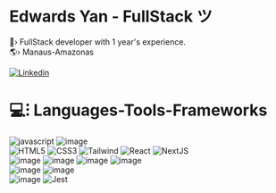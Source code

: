 <h1 >Edwards Yan - FullStack  ツ </h1>
🐸› FullStack developer with 1 year's experience. <br>
🌎› Manaus-Amazonas<br>

[![Linkedin](https://img.shields.io/badge/LinkedIn-5b000b?style=for-the-badge&logo=linkedin&logoColor=white)](https://www.linkedin.com/in/yan-edwards-03924a23b/) 

<h1 >💻⁝ Languages-Tools-Frameworks<br></h1>

![javascript](https://img.shields.io/badge/JavaScript-930014?style=for-the-badge&logo=javascript&logoColor=white)
![image](https://img.shields.io/badge/TypeScript-5b000b?style=for-the-badge&logo=typescript&logoColor=white)<br>
![HTML5](https://img.shields.io/badge/html5-930014?style=for-the-badge&logo=html5&logoColor=white)
![CSS3](https://img.shields.io/badge/css-5b000b?style=for-the-badge&logo=css3&logoColor=white)
![Tailwind](https://img.shields.io/badge/Tailwind-930014?style=for-the-badge&logo=tailwind-css&logoColor=white)
![React](https://img.shields.io/badge/React-5b000b?style=for-the-badge&logo=react&logoColor=white)
![NextJS](https://img.shields.io/badge/next%20js-930014?style=for-the-badge&logo=nextdotjs&logoColor=white)<br>
 ![image](https://img.shields.io/badge/Node%20js-5b000b?style=for-the-badge&logo=nodedotjs&logoColor=white)
![image](https://img.shields.io/badge/Express%20js-930014?style=for-the-badge&logo=express&logoColor=white)
![image](https://img.shields.io/badge/nestjs-5b000b?style=for-the-badge&logo=nestjs&logoColor=white)
![image](https://img.shields.io/badge/fastify-930014?style=for-the-badge&logo=fastify&logoColor=white) <br>
![image](https://img.shields.io/badge/PostgreSQL-5b000b?style=for-the-badge&logo=postgresql&logoColor=white) 
![image](https://img.shields.io/badge/Prisma-930014?style=for-the-badge&logo=Prisma&logoColor=white)<br>
![image](https://img.shields.io/badge/Vite-5b000b?style=for-the-badge&logo=vite&logoColor=white)
![Jest](https://img.shields.io/badge/-jest-930014?style=for-the-badge&logo=jest&logoColor=white)
<br>


